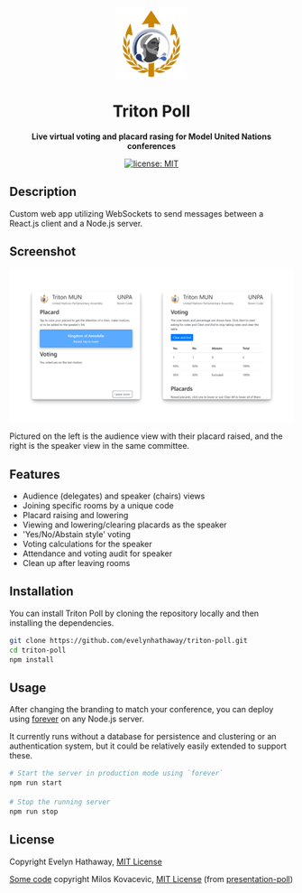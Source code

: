 <div align="center">

<img alt="Triton Poll logo" width="128" height="128" align="center" src="public/img/favicon/favicon-192.png"/>

# Triton Poll

**Live virtual voting and placard rasing for Model United Nations conferences**

[![license: MIT](https://badgen.net/badge/license/MIT/blue)](/LICENSE)

</div>

## Description

Custom web app utilizing WebSockets to send messages between a React.js client and a Node.js server.

## Screenshot

![Screenshot](.github/screenshot.png)

Pictured on the left is the audience view with their placard raised, and the right is the speaker view in the same committee.

## Features

- Audience (delegates) and speaker (chairs) views
- Joining specific rooms by a unique code
- Placard raising and lowering
- Viewing and lowering/clearing placards as the speaker
- 'Yes/No/Abstain style' voting
- Voting calculations for the speaker
- Attendance and voting audit for speaker
- Clean up after leaving rooms

## Installation

You can install Triton Poll by cloning the repository locally and then installing the dependencies.

```bash
git clone https://github.com/evelynhathaway/triton-poll.git
cd triton-poll
npm install
```

## Usage

After changing the branding to match your conference, you can deploy using [forever](https://github.com/foreverjs/forever) on any Node.js server.

It currently runs without a database for persistence and clustering or an authentication system, but it could be relatively easily extended to support these.

```bash
# Start the server in production mode using `forever`
npm run start

# Stop the running server
npm run stop
```

## License

Copyright Evelyn Hathaway, [MIT License](https://github.com/evelynhathaway/triton-poll/blob/master/LICENSE)

[Some code](https://github.com/evelynhathaway/triton-poll/commits?author=miloskovacevic) copyright Milos Kovacevic, [MIT License](https://github.com/miloskovacevic/presentation-poll/blob/3145ae23ce1e0c32bddf827b87a3e1c7396b6d76/package.json#L31) (from [presentation-poll](https://github.com/miloskovacevic/presentation-poll))
